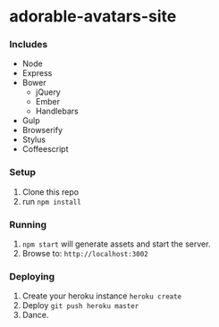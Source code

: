 # adorable-avatars-site

### Includes
* Node
* Express
* Bower
  * jQuery
  * Ember
  * Handlebars
* Gulp
* Browserify
* Stylus
* Coffeescript

### Setup

1. Clone this repo
2. run `npm install`


### Running

1. `npm start` will generate assets and start the server.
2. Browse to: `http://localhost:3002`


### Deploying

1. Create your heroku instance `heroku create`
2. Deploy `git push heroku master`
3. Dance.
